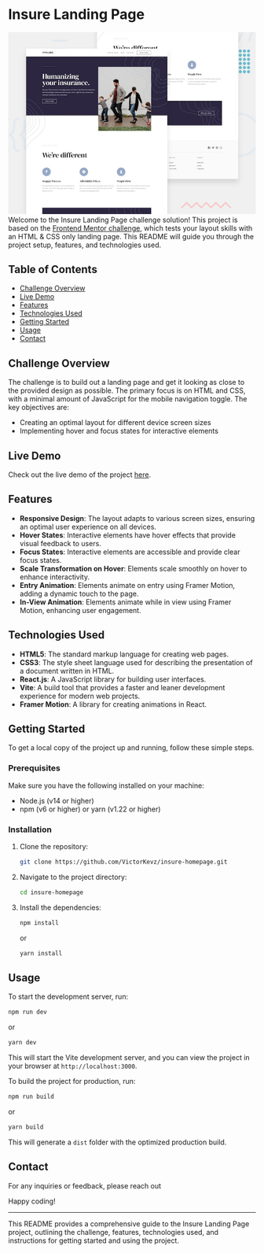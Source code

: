 # Insure Landing Page
![alt text](public/design/desktop-preview.jpg)
Welcome to the Insure Landing Page challenge solution! This project is based on the [Frontend Mentor challenge](https://www.frontendmentor.io/challenges/insure-landing-page-uTU68JV8), which tests your layout skills with an HTML & CSS only landing page. This README will guide you through the project setup, features, and technologies used.

## Table of Contents
- [Challenge Overview](#challenge-overview)
- [Live Demo](#live-demo)
- [Features](#features)
- [Technologies Used](#technologies-used)
- [Getting Started](#getting-started)
- [Usage](#usage)
- [Contact](#contact)

## Challenge Overview
The challenge is to build out a landing page and get it looking as close to the provided design as possible. The primary focus is on HTML and CSS, with a minimal amount of JavaScript for the mobile navigation toggle. The key objectives are:
- Creating an optimal layout for different device screen sizes
- Implementing hover and focus states for interactive elements

## Live Demo
Check out the live demo of the project [here](https://victorkevz.github.io/insure-homepage/).

## Features
- **Responsive Design**: The layout adapts to various screen sizes, ensuring an optimal user experience on all devices.
- **Hover States**: Interactive elements have hover effects that provide visual feedback to users.
- **Focus States**: Interactive elements are accessible and provide clear focus states.
- **Scale Transformation on Hover**: Elements scale smoothly on hover to enhance interactivity.
- **Entry Animation**: Elements animate on entry using Framer Motion, adding a dynamic touch to the page.
- **In-View Animation**: Elements animate while in view using Framer Motion, enhancing user engagement.

## Technologies Used
- **HTML5**: The standard markup language for creating web pages.
- **CSS3**: The style sheet language used for describing the presentation of a document written in HTML.
- **React.js**: A JavaScript library for building user interfaces.
- **Vite**: A build tool that provides a faster and leaner development experience for modern web projects.
- **Framer Motion**: A library for creating animations in React.

## Getting Started
To get a local copy of the project up and running, follow these simple steps.

### Prerequisites
Make sure you have the following installed on your machine:
- Node.js (v14 or higher)
- npm (v6 or higher) or yarn (v1.22 or higher)

### Installation
1. Clone the repository:
   ```bash
   git clone https://github.com/VictorKevz/insure-homepage.git
   ```
2. Navigate to the project directory:
   ```bash
   cd insure-homepage
   ```
3. Install the dependencies:
   ```bash
   npm install
   ```
   or
   ```bash
   yarn install
   ```

## Usage
To start the development server, run:
```bash
npm run dev
```
or
```bash
yarn dev
```
This will start the Vite development server, and you can view the project in your browser at `http://localhost:3000`.

To build the project for production, run:
```bash
npm run build
```
or
```bash
yarn build
```
This will generate a `dist` folder with the optimized production build.

## Contact
For any inquiries or feedback, please reach out 

Happy coding!

---

This README provides a comprehensive guide to the Insure Landing Page project, outlining the challenge, features, technologies used, and instructions for getting started and using the project.
  
  
  

  

  

  

  

  

  

  

  

  

  

  

  

  

  
  
  
  

  

  
  
  
  

  

 
  
  

  

  
  
  